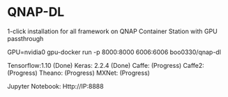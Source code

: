 # QNAP-DL

1-click installation for all framework on QNAP Container Station with GPU passthrough

GPU=nvidia0 gpu-docker run -p 8000:8000 6006:6006 boo0330/qnap-dl

Tensorflow:1.10 (Done)
Keras: 2.2.4 (Done)
Caffe: (Progress)
Caffe2: (Progress)
Theano: (Progress)
MXNet: (Progress)

Jupyter Notebook: Http://IP:8888

